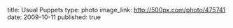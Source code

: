 title: Usual Puppets
type: photo
image_link: http://500px.com/photo/475741
date: 2009-10-11
published: true

